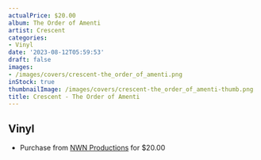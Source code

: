 ```yaml
---
actualPrice: $20.00
album: The Order of Amenti
artist: Crescent
categories:
- Vinyl
date: '2023-08-12T05:59:53'
draft: false
images:
- /images/covers/crescent-the_order_of_amenti.png
inStock: true
thumbnailImage: /images/covers/crescent-the_order_of_amenti-thumb.png
title: Crescent - The Order of Amenti
---
```


## Vinyl
* Purchase from [NWN Productions](http://shop.nwnprod.com/index.php?route=product/product&path=75&product_id=38166&sort=pd.name&order=ASC) for $20.00
